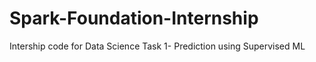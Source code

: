 # Spark-Foundation-Internship
Intership code for Data Science
Task 1- Prediction using Supervised ML 
